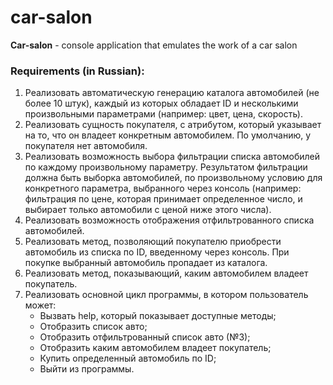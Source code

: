 # car-salon

**Car-salon** - console application that emulates the work of a car salon

### Requirements (in Russian):
1) Реализовать автоматическую генерацию каталога автомобилей (не более 10 штук), каждый из которых обладает ID и несколькими произвольными параметрами (например: цвет, цена, скорость).
2) Реализовать сущность покупателя, с атрибутом, который указывает на то, что он владеет конкретным автомобилем. По умолчанию, у покупателя нет автомобиля.
3) Реализовать возможность выбора фильтрации списка автомобилей по каждому произвольному параметру. Результатом фильтрации должна быть выборка автомобилей, по произвольному условию для конкретного параметра, выбранного через консоль (например: фильтрация по цене, которая принимает определенное число, и выбирает только автомобили с ценой ниже этого числа).
4) Реализовать возможность отображения отфильтрованного списка автомобилей.
5) Реализовать метод, позволяющий покупателю приобрести автомобиль из списка по ID, введенному через консоль. При покупке выбранный автомобиль пропадает из каталога.
6) Реализовать метод, показывающий, каким автомобилем владеет покупатель.
7) Реализовать основной цикл программы, в котором пользователь может:  
    - Вызвать help, который показывает доступные методы;  
    - Отобразить список авто;  
    - Отобразить отфильтрованный список авто (№3);  
    - Отобразить каким автомобилем владеет покупатель;  
    - Купить определенный автомобиль по ID;  
    - Выйти из программы.  